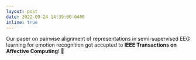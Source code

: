 ```yaml
---
layout: post
date: 2022-09-24 14:39:00-0400
inline: true
---
```

Our paper on pairwise alignment of representations in semi-supervised EEG learning for emotion recognition got accepted to **IEEE Transactions on Affective Computing**! :hugs:
